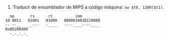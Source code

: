 1. Traducir de ensamblador de MIPS a código máquina: `sw $t0, 1200($t1)`.

```
  op       rs      rt          imm
10 0011   01001   01000   0000010010110000
-- --__   __---   -____   ----____----____
0x8D2804D0
  -_-_-_-_
```

